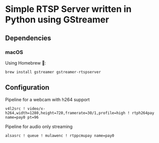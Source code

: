# Simple RTSP Server written in Python using GStreamer


## Dependencies

### macOS

Using Homebrew 🍺:

```bash
brew install gstreamer gstreamer-rtspserver
```

## Configuration

Pipeline for a webcam with h264 support
```
v4l2src ! video/x-h264,width=1280,height=720,framerate=30/1,profile=high ! rtph264pay name=pay0 pt=96
```

Pipeline for audio only streaming
```
alsasrc ! queue ! mulawenc ! rtppcmupay name=pay0
```

